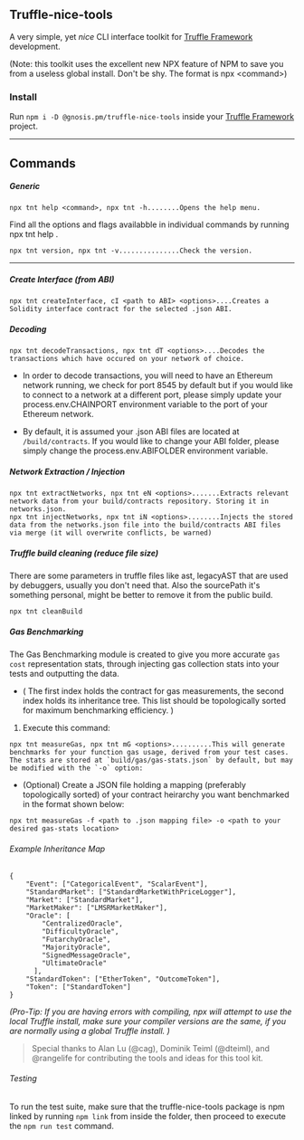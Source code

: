 ## Truffle-nice-tools
A very simple, yet *nice* CLI interface toolkit for  [Truffle Framework](https://truffleframework.com/) development.

(Note: this toolkit uses the excellent new NPX feature of NPM to save you from a useless global install. Don't be shy. The format is npx \<command>)

### Install
Run `npm i -D @gnosis.pm/truffle-nice-tools` inside your [Truffle Framework](https://truffleframework.com/) project.

---
Commands
-----

##### Generic
```
npx tnt help <command>, npx tnt -h........Opens the help menu. 
```
Find all the options and flags availabble in individual commands by running npx tnt help <commandname>. 
```
npx tnt version, npx tnt -v...............Check the version.
```
---
##### Create Interface (from ABI)
```
npx tnt createInterface, cI <path to ABI> <options>....Creates a Solidity interface contract for the selected .json ABI.
```

##### Decoding
```
npx tnt decodeTransactions, npx tnt dT <options>....Decodes the transactions which have occured on your network of choice.  
```
* In order to decode transactions, you will need to have an Ethereum network running, we check for port 8545 by default but if you would like to connect to a network at a different port, please simply update your process.env.CHAINPORT environment variable to the port of your Ethereum network.

* By default, it is assumed your .json ABI files are located at `/build/contracts`. If you would like to change your ABI folder, please simply change the process.env.ABIFOLDER environment variable. 

##### Network Extraction / Injection
```
npx tnt extractNetworks, npx tnt eN <options>.......Extracts relevant network data from your build/contracts repository. Storing it in networks.json.
npx tnt injectNetworks, npx tnt iN <options>........Injects the stored data from the networks.json file into the build/contracts ABI files via merge (it will overwrite conflicts, be warned)
```

##### Truffle build cleaning (reduce file size)
There are some parameters in truffle files like ast, legacyAST that are used by debuggers, usually you don't need that. 
Also the sourcePath it's something personal, might be better to remove it from the public build.
```
npx tnt cleanBuild
```

##### Gas Benchmarking
The Gas Benchmarking module is created to give you more accurate `gas cost` representation stats, through injecting gas collection stats into your tests and outputting the data. 

  * ( The first index holds the contract for gas measurements, the second index holds its inheritance tree. This list should be topologically sorted for maximum benchmarking efficiency. )
1. Execute this command:

```
npx tnt measureGas, npx tnt mG <options>..........This will generate benchmarks for your function gas usage, derived from your test cases. The stats are stored at `build/gas/gas-stats.json` by default, but may be modified with the `-o` option:
``` 

* (Optional) Create a JSON file holding a mapping (preferably topologically sorted) of your contract heirarchy you want benchmarked in the format shown below:
```
npx tnt measureGas -f <path to .json mapping file> -o <path to your desired gas-stats location>
```

###### Example Inheritance Map
```
{
    "Event": ["CategoricalEvent", "ScalarEvent"],
    "StandardMarket": ["StandardMarketWithPriceLogger"],
    "Market": ["StandardMarket"],
    "MarketMaker": ["LMSRMarketMaker"],
    "Oracle": [
        "CentralizedOracle",
        "DifficultyOracle",
        "FutarchyOracle",
        "MajorityOracle",
        "SignedMessageOracle",
        "UltimateOracle"
      ],
    "StandardToken": ["EtherToken", "OutcomeToken"],
    "Token": ["StandardToken"]
}
```

*(Pro-Tip: If you are having errors with compiling, npx will attempt to use the local Truffle install, make sure your compiler versions are the same, if you are normally using a global Truffle install. )*

> Special thanks to Alan Lu (@cag), Dominik Teiml (@dteiml), and @rangelife for contributing the tools and ideas for this tool kit. 

###### Testing
To run the test suite, make sure that the truffle-nice-tools package is npm linked by running `npm link` from inside the folder, then proceed to execute the `npm run test` command. 